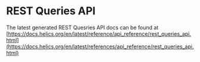 # REST Queries API

The latest generated REST Quesries API docs can be found at [https://docs.helics.org/en/latest/reference/api_reference/rest_queries_api.html](https://docs.helics.org/en/latest/references/api_reference/rest_queries_api.html)

